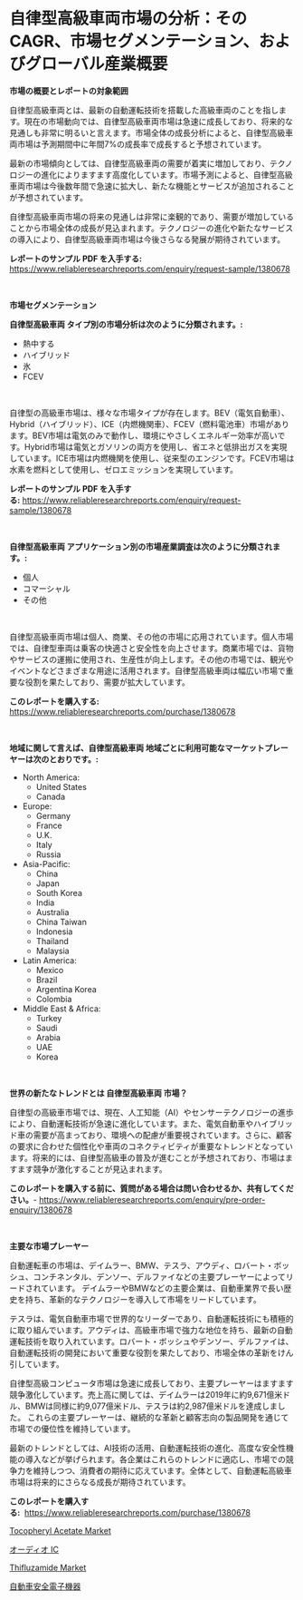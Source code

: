 <p><h1>自律型高級車両市場の分析：そのCAGR、市場セグメンテーション、およびグローバル産業概要</h1></p><p><strong>市場の概要とレポートの対象範囲</strong></p>
<p><p>自律型高級車両とは、最新の自動運転技術を搭載した高級車両のことを指します。現在の市場動向では、自律型高級車両市場は急速に成長しており、将来的な見通しも非常に明るいと言えます。市場全体の成長分析によると、自律型高級車両市場は予測期間中に年間7%の成長率で成長すると予想されています。</p><p>最新の市場傾向としては、自律型高級車両の需要が着実に増加しており、テクノロジーの進化によりますます高度化しています。市場予測によると、自律型高級車両市場は今後数年間で急速に拡大し、新たな機能とサービスが追加されることが予想されています。</p><p>自律型高級車両市場の将来の見通しは非常に楽観的であり、需要が増加していることから市場全体の成長が見込まれます。テクノロジーの進化や新たなサービスの導入により、自律型高級車両市場は今後さらなる発展が期待されています。</p></p>
<p><strong>レポートのサンプル PDF を入手する:</strong> <a href="https://www.reliableresearchreports.com/enquiry/request-sample/1380678">https://www.reliableresearchreports.com/enquiry/request-sample/1380678</a></p>
<p>&nbsp;</p>
<p><strong>市場セグメンテーション</strong></p>
<p><strong>自律型高級車両 タイプ別の市場分析は次のように分類されます。:</strong></p>
<p><ul><li>熱中する</li><li>ハイブリッド</li><li>氷</li><li>FCEV</li></ul></p>
<p>&nbsp;</p>
<p><p>自律型の高級車市場は、様々な市場タイプが存在します。BEV（電気自動車）、Hybrid（ハイブリッド）、ICE（内燃機関車）、FCEV（燃料電池車）市場があります。BEV市場は電気のみで動作し、環境にやさしくエネルギー効率が高いです。Hybrid市場は電気とガソリンの両方を使用し、省エネと低排出ガスを実現しています。ICE市場は内燃機関を使用し、従来型のエンジンです。FCEV市場は水素を燃料として使用し、ゼロエミッションを実現しています。</p></p>
<p><strong>レポートのサンプル PDF を入手する:</strong>&nbsp;<a href="https://www.reliableresearchreports.com/enquiry/request-sample/1380678">https://www.reliableresearchreports.com/enquiry/request-sample/1380678</a></p>
<p>&nbsp;</p>
<p><strong> 自律型高級車両 アプリケーション別の市場産業調査は次のように分類されます。:</strong></p>
<p><ul><li>個人</li><li>コマーシャル</li><li>その他</li></ul></p>
<p>&nbsp;</p>
<p><p>自律型高級車両市場は個人、商業、その他の市場に応用されています。個人市場では、自律型車両は乗客の快適さと安全性を向上させます。商業市場では、貨物やサービスの運搬に使用され、生産性が向上します。その他の市場では、観光やイベントなどさまざまな用途に活用されます。自律型高級車両は幅広い市場で重要な役割を果たしており、需要が拡大しています。</p></p>
<p><strong>このレポートを購入する:</strong>&nbsp; <a href="https://www.reliableresearchreports.com/purchase/1380678">https://www.reliableresearchreports.com/purchase/1380678</a></p>
<p>&nbsp;</p>
<p><strong>地域に関して言えば、自律型高級車両 地域ごとに利用可能なマーケットプレーヤーは次のとおりです。:</strong></p>
<p><ul>
    <li>
        North America:
        <ul>
            <li>United States</li>
            <li>Canada</li>
        </ul>
    </li>
    <li>
        Europe:
        <ul>
            <li>Germany</li>
            <li>France</li>
            <li>U.K.</li>
            <li>Italy</li>
            <li>Russia</li>
        </ul>
    </li>
    <li>
        Asia-Pacific:
        <ul>
            <li>China</li>
            <li>Japan</li>
            <li>South Korea</li>
            <li>India</li>
            <li>Australia</li>
            <li>China Taiwan</li>
            <li>Indonesia</li>
            <li>Thailand</li>
            <li>Malaysia</li>
        </ul>
    </li>
    <li>
        Latin America:
        <ul>
            <li>Mexico</li>
            <li>Brazil</li>
            <li>Argentina Korea</li>
            <li>Colombia</li>
        </ul>
    </li>
    <li>
        Middle East & Africa:
        <ul>
            <li>Turkey</li>
            <li>Saudi</li>
            <li>Arabia</li>
            <li>UAE</li>
            <li>Korea</li>
        </ul>
    </li>
    </ul></p>
<p>&nbsp;</p>
<p><strong>世界の新たなトレンドとは 自律型高級車両 市場？</strong></p>
<p><p>自律型の高級車市場では、現在、人工知能（AI）やセンサーテクノロジーの進歩により、自動運転技術が急速に進化しています。また、電気自動車やハイブリッド車の需要が高まっており、環境への配慮が重要視されています。さらに、顧客の要求に合わせた個性化や車両のコネクティビティが重要なトレンドとなっています。将来的には、自律型高級車の普及が進むことが予想されており、市場はますます競争が激化することが見込まれます。</p></p>
<p><strong>このレポートを購入する前に、質問がある場合は問い合わせるか、共有してください。</strong>- <a href="https://www.reliableresearchreports.com/enquiry/pre-order-enquiry/1380678">https://www.reliableresearchreports.com/enquiry/pre-order-enquiry/1380678</a></p>
<p>&nbsp;</p>
<p><strong>主要な市場プレーヤー</strong></p>
<p><p>自動運転車の市場は、デイムラー、BMW、テスラ、アウディ、ロバート・ボッシュ、コンチネンタル、デンソー、デルファイなどの主要プレーヤーによってリードされています。 デイムラーやBMWなどの主要企業は、自動車業界で長い歴史を持ち、革新的なテクノロジーを導入して市場をリードしています。 </p><p>テスラは、電気自動車市場で世界的なリーダーであり、自動運転技術にも積極的に取り組んでいます。アウディは、高級車市場で強力な地位を持ち、最新の自動運転技術を取り入れています。ロバート・ボッシュやデンソー、デルファイは、自動運転技術の開発において重要な役割を果たしており、市場全体の革新をけん引しています。 </p><p>自律型高級コンピュータ市場は急速に成長しており、主要プレーヤーはますます競争激化しています。売上高に関しては、デイムラーは2019年に約9,671億米ドル、BMWは同様に約9,077億米ドル、テスラは約2,987億米ドルを達成しました。 これらの主要プレーヤーは、継続的な革新と顧客志向の製品開発を通じて市場での優位性を維持しています。 </p><p>最新のトレンドとしては、AI技術の活用、自動運転技術の進化、高度な安全性機能の導入などが挙げられます。各企業はこれらのトレンドに適応し、市場での競争力を維持しつつ、消費者の期待に応えています。全体として、自動運転高級車市場は将来的にさらなる成長が期待されています。</p></p>
<p><strong>このレポートを購入する:</strong>&nbsp;&nbsp;<a href="https://www.reliableresearchreports.com/purchase/1380678">https://www.reliableresearchreports.com/purchase/1380678</a></p>
<p><p><a href="https://github.com/arionmp/Market-Research-Report-List-2/blob/main/tocopheryl-acetate-market.md">Tocopheryl Acetate Market</a></p><p><a href="https://medium.com/@mares423/%E3%82%AA%E3%83%BC%E3%83%87%E3%82%A3%E3%82%AAic%E5%B8%82%E5%A0%B4%E3%81%AE%E5%88%86%E6%9E%90%E3%81%A82024%E5%B9%B4%E3%81%8B%E3%82%892031%E5%B9%B4%E3%81%AE%E6%9C%9F%E9%96%93%E3%81%AB%E4%BA%88%E6%B8%AC%E3%81%95%E3%82%8C%E3%82%8B%E8%A6%8F%E6%A8%A1-03044d91abaf">オーディオ IC</a></p><p><a href="https://github.com/markusgodoy/Market-Research-Report-List-2/blob/main/thifluzamide-market.md">Thifluzamide Market</a></p><p><a href="https://medium.com/@gregoriookeefe2023/%E8%87%AA%E5%8B%95%E8%BB%8A%E5%AE%89%E5%85%A8%E7%94%A8%E3%82%A8%E3%83%AC%E3%82%AF%E3%83%88%E3%83%AD%E3%83%8B%E3%82%AF%E3%82%B9%E5%B8%82%E5%A0%B4%E8%A6%8F%E6%A8%A1-%E5%B8%82%E5%A0%B4%E5%B1%95%E6%9C%9B%E3%81%8A%E3%82%88%E3%81%B3%E5%B8%82%E5%A0%B4%E4%BA%88%E6%B8%AC-2024%E5%B9%B4%E3%81%8B%E3%82%892031%E5%B9%B4-989c6dfba460">自動車安全電子機器</a></p></p>